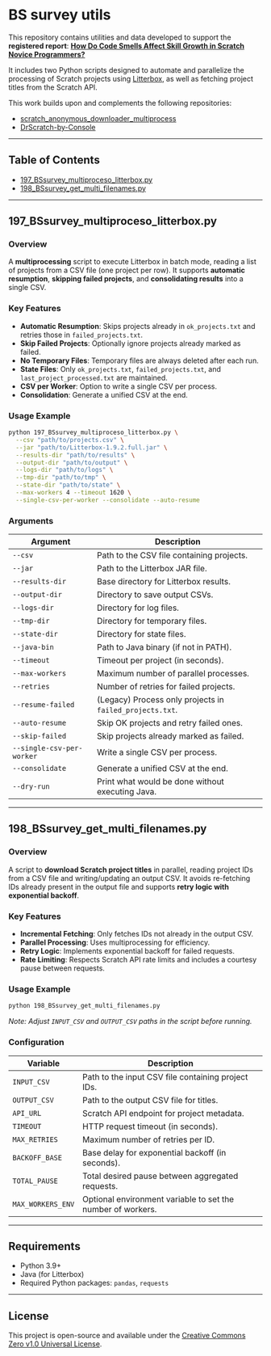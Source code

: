 # BS survey utils

This repository contains utilities and data developed to support the **registered report**:
**[How Do Code Smells Affect Skill Growth in Scratch Novice Programmers?](https://arxiv.org/abs/2507.17314)**

It includes two Python scripts designed to automate and parallelize the processing of Scratch projects using [Litterbox](https://github.com/Niebert/Litterbox), as well as fetching project titles from the Scratch API.

This work builds upon and complements the following repositories:
- [scratch_anonymous_downloader_multiprocess](https://github.com/rharagon/scratch_anonymous_downloader_multiprocess)
- [DrScratch-by-Console](https://github.com/rharagon/DrScratch-by-Console)

---

## Table of Contents

- [197_BSsurvey_multiproceso_litterbox.py](#197_bssurvey_multiproceso_litterboxpy)
- [198_BSsurvey_get_multi_filenames.py](#198_bssurvey_get_multi_filenamespy)

---

## 197_BSsurvey_multiproceso_litterbox.py

### Overview
A **multiprocessing** script to execute Litterbox in batch mode, reading a list of projects from a CSV file (one project per row). It supports **automatic resumption**, **skipping failed projects**, and **consolidating results** into a single CSV.

### Key Features
- **Automatic Resumption**: Skips projects already in `ok_projects.txt` and retries those in `failed_projects.txt`.
- **Skip Failed Projects**: Optionally ignore projects already marked as failed.
- **No Temporary Files**: Temporary files are always deleted after each run.
- **State Files**: Only `ok_projects.txt`, `failed_projects.txt`, and `last_project_processed.txt` are maintained.
- **CSV per Worker**: Option to write a single CSV per process.
- **Consolidation**: Generate a unified CSV at the end.

### Usage Example
```bash
python 197_BSsurvey_multiproceso_litterbox.py \
  --csv "path/to/projects.csv" \
  --jar "path/to/Litterbox-1.9.2.full.jar" \
  --results-dir "path/to/results" \
  --output-dir "path/to/output" \
  --logs-dir "path/to/logs" \
  --tmp-dir "path/to/tmp" \
  --state-dir "path/to/state" \
  --max-workers 4 --timeout 1620 \
  --single-csv-per-worker --consolidate --auto-resume
```

### Arguments
| Argument | Description |
|----------|-------------|
| `--csv` | Path to the CSV file containing projects. |
| `--jar` | Path to the Litterbox JAR file. |
| `--results-dir` | Base directory for Litterbox results. |
| `--output-dir` | Directory to save output CSVs. |
| `--logs-dir` | Directory for log files. |
| `--tmp-dir` | Directory for temporary files. |
| `--state-dir` | Directory for state files. |
| `--java-bin` | Path to Java binary (if not in PATH). |
| `--timeout` | Timeout per project (in seconds). |
| `--max-workers` | Maximum number of parallel processes. |
| `--retries` | Number of retries for failed projects. |
| `--resume-failed` | (Legacy) Process only projects in `failed_projects.txt`. |
| `--auto-resume` | Skip OK projects and retry failed ones. |
| `--skip-failed` | Skip projects already marked as failed. |
| `--single-csv-per-worker` | Write a single CSV per process. |
| `--consolidate` | Generate a unified CSV at the end. |
| `--dry-run` | Print what would be done without executing Java. |

---

## 198_BSsurvey_get_multi_filenames.py

### Overview
A script to **download Scratch project titles** in parallel, reading project IDs from a CSV file and writing/updating an output CSV. It avoids re-fetching IDs already present in the output file and supports **retry logic with exponential backoff**.

### Key Features
- **Incremental Fetching**: Only fetches IDs not already in the output CSV.
- **Parallel Processing**: Uses multiprocessing for efficiency.
- **Retry Logic**: Implements exponential backoff for failed requests.
- **Rate Limiting**: Respects Scratch API rate limits and includes a courtesy pause between requests.

### Usage Example
```bash
python 198_BSsurvey_get_multi_filenames.py
```
*Note: Adjust `INPUT_CSV` and `OUTPUT_CSV` paths in the script before running.*

### Configuration
| Variable | Description |
|----------|-------------|
| `INPUT_CSV` | Path to the input CSV file containing project IDs. |
| `OUTPUT_CSV` | Path to the output CSV file for titles. |
| `API_URL` | Scratch API endpoint for project metadata. |
| `TIMEOUT` | HTTP request timeout (in seconds). |
| `MAX_RETRIES` | Maximum number of retries per ID. |
| `BACKOFF_BASE` | Base delay for exponential backoff (in seconds). |
| `TOTAL_PAUSE` | Total desired pause between aggregated requests. |
| `MAX_WORKERS_ENV` | Optional environment variable to set the number of workers. |

---

## Requirements
- Python 3.9+
- Java (for Litterbox)
- Required Python packages: `pandas`, `requests`

---

## License
This project is open-source and available under the [Creative Commons Zero v1.0 Universal License](LICENSE).
```
